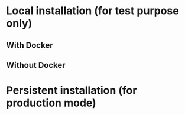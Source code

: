 # Local installation (for test purpose only)

## With Docker

## Without Docker


# Persistent installation (for production mode)